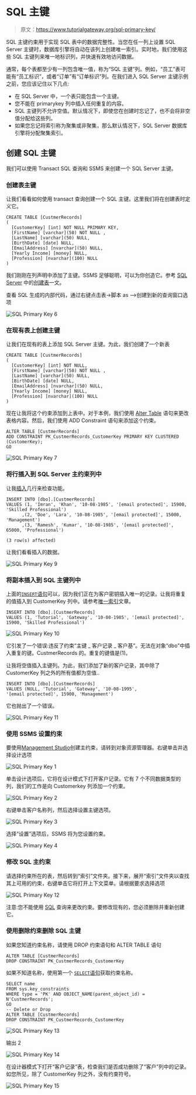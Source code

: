 # SQL 主键

> 原文：<https://www.tutorialgateway.org/sql-primary-key/>

SQL 主键约束用于实现 SQL 表中的数据完整性。当您在任一列上设置 SQL Server 主键时，数据库引擎将自动在该列上创建唯一索引。实时地，我们使用这些 SQL 主键列来唯一地标识列，并快速有效地访问数据。

通常，每个表都至少有一列包含唯一值，称为“SQL 主键”列。例如，“员工”表可能有“员工标识”，或者“订单”有“订单标识”列。在我们进入 SQL Server 主键示例之前，您应该记住以下几点:

*   在 SQL Server 中，一个表只能包含一个主键。
*   您不能在 primarykey 列中插入任何重复的内容。
*   SQL 主键列不允许空值。默认情况下，即使您在创建时忘记了，也不会将非空值分配给这些列。
*   如果您忘记将索引称为聚集或非聚集，那么默认情况下，SQL Server 数据库引擎将分配聚集索引。

## 创建 SQL 主键

我们可以使用 Transact SQL 查询和 SSMS 来创建一个 SQL Server 主键。

### 创建表主键

让我们看看如何使用 transact 查询创建一个 SQL 主键。这里我们将在创建表时定义它。

```
CREATE TABLE [CustmerRecords]
(
  [CustomerKey] [int] NOT NULL PRIMARY KEY,
  [FirstName] [varchar](50) NOT NULL ,
  [LastName] [varchar](50) NULL,
  [BirthDate] [date] NULL,
  [EmailAddress] [nvarchar](50) NULL,
  [Yearly Income] [money] NULL,
  [Profession] [nvarchar](100) NULL
)
```

我们刚刚在列声明中添加了主键。SSMS 足够聪明，可以为你创造它。参考 [SQL Server](https://www.tutorialgateway.org/sql/) 中的[创建表](https://www.tutorialgateway.org/sql-create-table/)一文。

查看 SQL 生成的内部代码，通过右键点击表->脚本 as –>创建到新的查询窗口选项

![SQL Primary Key 6](img/99dbb52b94b7b76ff2a1b885632b2bd5.png)

### 在现有表上创建主键

让我们在现有的表上添加 SQL Server 主键。为此，我们创建了一个新表

```
CREATE TABLE [CustmerRecords]
(
  [CustomerKey] [int] NOT NULL,
  [FirstName] [varchar](50) NOT NULL ,
  [LastName] [varchar](50) NULL,
  [BirthDate] [date] NULL,
  [EmailAddress] [nvarchar](50) NULL,
  [Yearly Income] [money] NULL,
  [Profession] [nvarchar](100) NULL
)
```

现在让我将这个约束添加到上表中。对于本例，我们使用 [Alter Table](https://www.tutorialgateway.org/sql-alter-table/) 语句来更改表格内容。然后，我们使用 ADD Constraint 语句来添加这个约束。

```
ALTER TABLE [CustmerRecords]   
ADD CONSTRAINT PK_CustmerRecords_CustomerKey PRIMARY KEY CLUSTERED (CustomerKey);  
GO
```

![SQL Primary Key 7](img/ee6a3bea0f495e07bf6748d613a83ff9.png)

### 将行插入到 SQL Server 主约束列中

让我[插入](https://www.tutorialgateway.org/sql-insert-statement/)几行来检查功能。

```
INSERT INTO [dbo].[CustmerRecords] 
VALUES (1, 'Imran', 'Khan', '10-08-1985', '[email protected]', 15900, 'Skilled Professional')
      ,(2, 'Doe', 'Lara', '10-08-1985', '[email protected]', 15000, 'Management')
      ,(3, 'Ramesh', 'Kumar', '10-08-1985', '[email protected]', 65000, 'Professional')

```

```
(3 row(s) affected)
```

让我们看看插入的数据。

![SQL Primary Key 9](img/b62f814e425c38f1a9039726b7f3b18a.png)

### 将副本插入到 SQL 主键列中

上面的[`INSERT`语句](https://www.tutorialgateway.org/sql-insert-statement/)可以，因为我们正在为客户密钥插入唯一的记录。让我将重复的值插入到 CustomerKey 列中。请参考[唯一索引](https://www.tutorialgateway.org/sql-unique-constraint/)文章。

```
INSERT INTO [dbo].[CustmerRecords] 
VALUES (1, 'Tutorial', 'Gateway', '10-08-1985', '[email protected]', 15900, 'Skilled Professional')

```

![SQL Primary Key 10](img/b7b55c8f7374f6521c31dc5c1eb99688.png)

它引发了一个错误:违反了约束“主键 _ 客户记录 _ 客户基”。无法在对象“dbo”中插入重复的键。CustmerRecords 的。重复的键值是(1)。

让我将空值插入主键列。为此，我们添加了新的客户记录，其中除了 CustomerKey 列之外的所有值都为空值..

```
INSERT INTO [dbo].[CustmerRecords] 
VALUES (NULL, 'Tutorial', 'Gateway', '10-08-1995', '[email protected]', 15900, 'Management')
```

它也抛出了一个错误。

![SQL Primary Key 11](img/a424e3e6d34558349b4d9e452662b529.png)

### 使用 SSMS 设置约束

要使用[Management Studio](https://www.tutorialgateway.org/sql-server-management-studio/)创建主约束，请转到对象资源管理器。右键单击并选择设计选项

![SQL Primary Key 1](img/22e521d41759b66f47bd580dfd2ad4b8.png)

单击设计选项后，它将在设计模式下打开客户记录。它有 7 个不同数据类型的列，我们的工作是向 Customerkey 列添加一个约束。

![SQL Primary Key 2](img/0a1ddf172771f7dd8abec5dc1a5ab3f2.png)

右键单击客户名称列，然后选择设置主键选项。

![SQL Primary Key 3](img/ac599f5c23bebc31ed1eb7702ba5d1ad.png)

选择“设置”选项后，SSMS 将为您设置约束。

![SQL Primary Key 4](img/7b83fc3a24cb59e7770da149d8c40b3c.png)

### 修改 SQL 主约束

请选择约束所在的表，然后转到“索引”文件夹。接下来，展开“索引”文件夹以查找其上可用的约束，右键单击它将打开上下文菜单。请根据要求选择选项

![SQL Primary Key 12](img/3bc1285cf16c6a4d0a31b8c0e8b7372a.png)

注意:您不能使用 [SQL](https://www.tutorialgateway.org/sql/) 查询来更改约束。要修改现有的，您必须删除并重新创建它。

### 使用删除约束删除 SQL 主键

如果您知道约束名称，请使用 DROP 约束语句和 ALTER TABLE 语句

```
ALTER TABLE [CustmerRecords]  
DROP CONSTRAINT PK_CustmerRecords_CustomerKey
```

如果不知道名称，使用第一个 [`SELECT`语句](https://www.tutorialgateway.org/sql-select-statement/)获取约束名称。

```
SELECT name  
FROM sys.key_constraints  
WHERE type = 'PK' AND OBJECT_NAME(parent_object_id) = N'CustmerRecords';  
GO  
-- Delete or Drop
ALTER TABLE [CustmerRecords]  
DROP CONSTRAINT PK_CustmerRecords_CustomerKey
```

![SQL Primary Key 13](img/2774eb23c5b9e98f8c2768f66be4bc9c.png)

输出 2

![SQL Primary Key 14](img/eff5d5c178ea12c164c9ec2810dba7c4.png)

在设计器模式下打开“客户记录”表，检查我们是否成功删除了“客户”列中的记录。如您所见，除了 CustomerKey 列之外，没有约束符号。

![SQL Primary Key 15](img/82e73bc7083e43a59ea3a65d3dc79ff6.png)